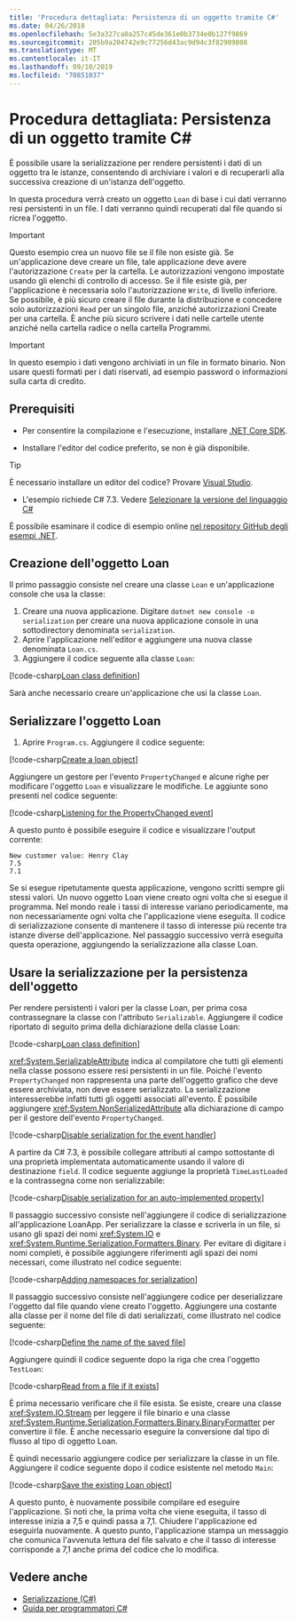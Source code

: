 ```yaml
---
title: 'Procedura dettagliata: Persistenza di un oggetto tramite C#'
ms.date: 04/26/2018
ms.openlocfilehash: 5e3a327ca0a257c45de361e0b3734e0b127f9869
ms.sourcegitcommit: 205b9a204742e9c77256d43ac9d94c3f82909808
ms.translationtype: MT
ms.contentlocale: it-IT
ms.lasthandoff: 09/10/2019
ms.locfileid: "70851037"
---
```

# <a name="walkthrough-persisting-an-object-using-c"></a>Procedura dettagliata: Persistenza di un oggetto tramite C\#

È possibile usare la serializzazione per rendere persistenti i dati di un oggetto tra le istanze, consentendo di archiviare i valori e di recuperarli alla successiva creazione di un'istanza dell'oggetto.

In questa procedura verrà creato un oggetto `Loan` di base i cui dati verranno resi persistenti in un file. I dati verranno quindi recuperati dal file quando si ricrea l'oggetto.

> [!IMPORTANT]
> Questo esempio crea un nuovo file se il file non esiste già. Se un'applicazione deve creare un file, tale applicazione deve avere l'autorizzazione `Create` per la cartella. Le autorizzazioni vengono impostate usando gli elenchi di controllo di accesso. Se il file esiste già, per l'applicazione è necessaria solo l'autorizzazione `Write`, di livello inferiore. Se possibile, è più sicuro creare il file durante la distribuzione e concedere solo autorizzazioni `Read` per un singolo file, anziché autorizzazioni Create per una cartella. È anche più sicuro scrivere i dati nelle cartelle utente anziché nella cartella radice o nella cartella Programmi.

> [!IMPORTANT]
> In questo esempio i dati vengono archiviati in un file in formato binario. Non usare questi formati per i dati riservati, ad esempio password o informazioni sulla carta di credito.

## <a name="prerequisites"></a>Prerequisiti

- Per consentire la compilazione e l'esecuzione, installare [.NET Core SDK](https://dotnet.microsoft.com/download).

- Installare l'editor del codice preferito, se non è già disponibile.

> [!TIP]
> È necessario installare un editor del codice? Provare [Visual Studio](https://visualstudio.com/downloads).

- L'esempio richiede C# 7.3. Vedere [Selezionare la versione del linguaggio C#](../../../language-reference/configure-language-version.md) 

È possibile esaminare il codice di esempio online [nel repository GitHub degli esempi .NET](https://github.com/dotnet/samples/tree/master/csharp/serialization).

## <a name="creating-the-loan-object"></a>Creazione dell'oggetto Loan

Il primo passaggio consiste nel creare una classe `Loan` e un'applicazione console che usa la classe:

1. Creare una nuova applicazione. Digitare `dotnet new console -o serialization` per creare una nuova applicazione console in una sottodirectory denominata `serialization`.
1. Aprire l'applicazione nell'editor e aggiungere una nuova classe denominata `Loan.cs`.
1. Aggiungere il codice seguente alla classe `Loan`:

[!code-csharp[Loan class definition](../../../../../samples/csharp/serialization/Loan.cs#1)]

Sarà anche necessario creare un'applicazione che usi la classe `Loan`.

## <a name="serialize-the-loan-object"></a>Serializzare l'oggetto Loan

1. Aprire `Program.cs`. Aggiungere il codice seguente:

[!code-csharp[Create a loan object](../../../../../samples/csharp/serialization/Program.cs#1)]

Aggiungere un gestore per l'evento `PropertyChanged` e alcune righe per modificare l'oggetto `Loan` e visualizzare le modifiche. Le aggiunte sono presenti nel codice seguente:

[!code-csharp[Listening for the PropertyChanged event](../../../../../samples/csharp/serialization/Program.cs#2)]

A questo punto è possibile eseguire il codice e visualizzare l'output corrente:

```console
New customer value: Henry Clay
7.5
7.1
```

Se si esegue ripetutamente questa applicazione, vengono scritti sempre gli stessi valori. Un nuovo oggetto Loan viene creato ogni volta che si esegue il programma. Nel mondo reale i tassi di interesse variano periodicamente, ma non necessariamente ogni volta che l'applicazione viene eseguita. Il codice di serializzazione consente di mantenere il tasso di interesse più recente tra istanze diverse dell'applicazione. Nel passaggio successivo verrà eseguita questa operazione, aggiungendo la serializzazione alla classe Loan.

## <a name="using-serialization-to-persist-the-object"></a>Usare la serializzazione per la persistenza dell'oggetto

Per rendere persistenti i valori per la classe Loan, per prima cosa contrassegnare la classe con l'attributo `Serializable`. Aggiungere il codice riportato di seguito prima della dichiarazione della classe Loan:

[!code-csharp[Loan class definition](../../../../../samples/csharp/serialization/Loan.cs#2)]

<xref:System.SerializableAttribute> indica al compilatore che tutti gli elementi nella classe possono essere resi persistenti in un file. Poiché l'evento `PropertyChanged` non rappresenta una parte dell'oggetto grafico che deve essere archiviata, non deve essere serializzato. La serializzazione interesserebbe infatti tutti gli oggetti associati all'evento. È possibile aggiungere <xref:System.NonSerializedAttribute> alla dichiarazione di campo per il gestore dell'evento `PropertyChanged`.

[!code-csharp[Disable serialization for the event handler](../../../../../samples/csharp/serialization/Loan.cs#3)]

A partire da C# 7.3, è possibile collegare attributi al campo sottostante di una proprietà implementata automaticamente usando il valore di destinazione `field`. Il codice seguente aggiunge la proprietà `TimeLastLoaded` e la contrassegna come non serializzabile:

[!code-csharp[Disable serialization for an auto-implemented property](../../../../../samples/csharp/serialization/Loan.cs#4)]

Il passaggio successivo consiste nell'aggiungere il codice di serializzazione all'applicazione LoanApp. Per serializzare la classe e scriverla in un file, si usano gli spazi dei nomi <xref:System.IO> e <xref:System.Runtime.Serialization.Formatters.Binary>. Per evitare di digitare i nomi completi, è possibile aggiungere riferimenti agli spazi dei nomi necessari, come illustrato nel codice seguente:

[!code-csharp[Adding namespaces for serialization](../../../../../samples/csharp/serialization/Program.cs#3)]

Il passaggio successivo consiste nell'aggiungere codice per deserializzare l'oggetto dal file quando viene creato l'oggetto. Aggiungere una costante alla classe per il nome del file di dati serializzati, come illustrato nel codice seguente:

[!code-csharp[Define the name of the saved file](../../../../../samples/csharp/serialization/Program.cs#4)]

Aggiungere quindi il codice seguente dopo la riga che crea l'oggetto `TestLoan`:

[!code-csharp[Read from a file if it exists](../../../../../samples/csharp/serialization/Program.cs#5)]

È prima necessario verificare che il file esista. Se esiste, creare una classe <xref:System.IO.Stream> per leggere il file binario e una classe <xref:System.Runtime.Serialization.Formatters.Binary.BinaryFormatter> per convertire il file. È anche necessario eseguire la conversione dal tipo di flusso al tipo di oggetto Loan.

È quindi necessario aggiungere codice per serializzare la classe in un file. Aggiungere il codice seguente dopo il codice esistente nel metodo `Main`:

[!code-csharp[Save the existing Loan object](../../../../../samples/csharp/serialization/Program.cs#6)]

A questo punto, è nuovamente possibile compilare ed eseguire l'applicazione. Si noti che, la prima volta che viene eseguita, il tasso di interesse inizia a 7,5 e quindi passa a 7,1. Chiudere l'applicazione ed eseguirla nuovamente. A questo punto, l'applicazione stampa un messaggio che comunica l'avvenuta lettura del file salvato e che il tasso di interesse corrisponde a 7,1 anche prima del codice che lo modifica.

## <a name="see-also"></a>Vedere anche

- [Serializzazione (C#)](index.md)
- [Guida per programmatori C#](../..//index.md)
